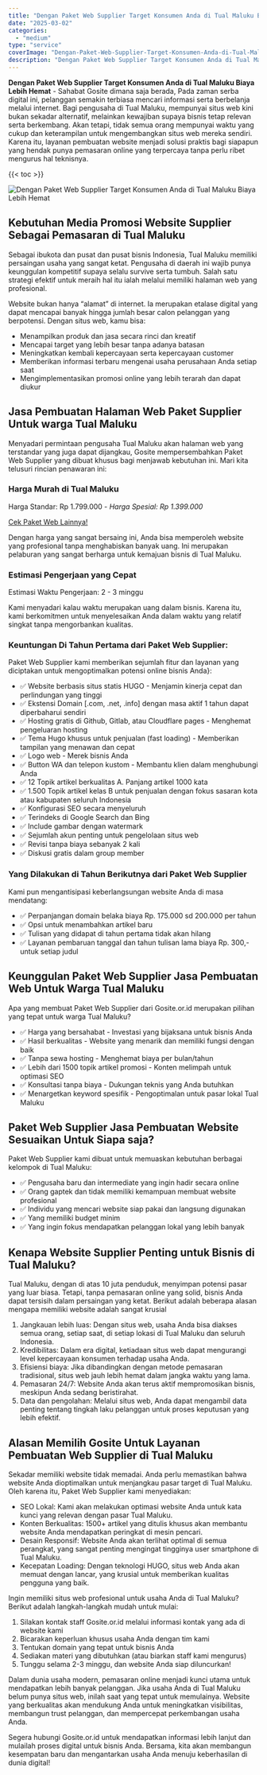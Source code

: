 ```yaml
---
title: "Dengan Paket Web Supplier Target Konsumen Anda di Tual Maluku Biaya Lebih Hemat"
date: "2025-03-02"
categories: 
  - "medium"
type: "service"
coverImage: "Dengan-Paket-Web-Supplier-Target-Konsumen-Anda-di-Tual-Maluku-Biaya-Lebih-Hemat.png"
description: "Dengan Paket Web Supplier Target Konsumen Anda di Tual Maluku Biaya Lebih Hemat. Segera hubungi Gosite.or.id untuk mendapatkan informasi lebih lanjut dan mul..."
---
```


**Dengan Paket Web Supplier Target Konsumen Anda di Tual Maluku Biaya Lebih Hemat** - Sahabat Gosite dimana saja berada, Pada zaman serba digital ini, pelanggan semakin terbiasa mencari informasi serta berbelanja melalui internet. Bagi pengusaha di Tual Maluku, mempunyai situs web kini bukan sekadar alternatif, melainkan kewajiban supaya bisnis tetap relevan serta berkembang. Akan tetapi, tidak semua orang mempunyai waktu yang cukup dan keterampilan untuk mengembangkan situs web mereka sendiri. Karena itu, layanan pembuatan website menjadi solusi praktis bagi siapapun yang hendak punya pemasaran online yang terpercaya tanpa perlu ribet mengurus hal teknisnya.

{{< toc >}}

![Dengan Paket Web Supplier Target Konsumen Anda di Tual Maluku Biaya Lebih Hemat](/images/medium/Dengan-Paket-Web-Supplier-Target-Konsumen-Anda-di-Tual-Maluku-Biaya-Lebih-Hemat.png)

## Kebutuhan Media Promosi Website Supplier Sebagai Pemasaran di Tual Maluku

Sebagai ibukota dan pusat dan pusat bisnis Indonesia, Tual Maluku memiliki persaingan usaha yang sangat ketat. Pengusaha di daerah ini wajib punya keunggulan kompetitif supaya selalu survive serta tumbuh. Salah satu strategi efektif untuk meraih hal itu ialah melalui memiliki halaman web yang profesional.

Website bukan hanya “alamat” di internet. Ia merupakan etalase digital yang dapat mencapai banyak hingga jumlah besar calon pelanggan yang berpotensi. Dengan situs web, kamu bisa:

- Menampilkan produk dan jasa secara rinci dan kreatif
- Mencapai target yang lebih besar tanpa adanya batasan
- Meningkatkan kembali kepercayaan serta kepercayaan customer
- Memberikan informasi terbaru mengenai usaha perusahaan Anda setiap saat
- Mengimplementasikan promosi online yang lebih terarah dan dapat diukur

## Jasa Pembuatan Halaman Web Paket Supplier Untuk warga Tual Maluku

Menyadari permintaan pengusaha Tual Maluku akan halaman web yang terstandar yang juga dapat dijangkau, Gosite mempersembahkan Paket Web Supplier yang dibuat khusus bagi menjawab kebutuhan ini. Mari kita telusuri rincian penawaran ini:

### Harga Murah di Tual Maluku

<a class="cta-button">Harga Standar: Rp 1.799.000 - <em>Harga Spesial: Rp 1.399.000</em></a>

<a href="/jasa-web/" class="cta-button">Cek Paket Web Lainnya!</a>

Dengan harga yang sangat bersaing ini, Anda bisa memperoleh website yang profesional tanpa menghabiskan banyak uang. Ini merupakan pelaburan yang sangat berharga untuk kemajuan bisnis di Tual Maluku.

### Estimasi Pengerjaan yang Cepat

Estimasi Waktu Pengerjaan: 2 - 3 minggu

Kami menyadari kalau waktu merupakan uang dalam bisnis. Karena itu, kami berkomitmen untuk menyelesaikan Anda dalam waktu yang relatif singkat tanpa mengorbankan kualitas.

### Keuntungan Di Tahun Pertama dari Paket Web Supplier:

Paket Web Supplier kami memberikan sejumlah fitur dan layanan yang diciptakan untuk mengoptimalkan potensi online bisnis Anda}:

- ✅ Website berbasis situs statis HUGO - Menjamin kinerja cepat dan perlindungan yang tinggi
- ✅ Ekstensi Domain \[.com, .net, .info\] dengan masa aktif 1 tahun dapat diperbaharui sendiri
- ✅ Hosting gratis di Github, Gitlab, atau Cloudflare pages - Menghemat pengeluaran hosting
- ✅ Tema Hugo khusus untuk penjualan (fast loading) - Memberikan tampilan yang menawan dan cepat
- ✅ Logo web - Merek bisnis Anda
- ✅ Button WA dan telepon kustom - Membantu klien dalam menghubungi Anda
- ✅ 12 Topik artikel berkualitas A. Panjang artikel 1000 kata
- ✅ 1.500 Topik artikel kelas B untuk penjualan dengan fokus sasaran kota atau kabupaten seluruh Indonesia
- ✅ Konfigurasi SEO secara menyeluruh
- ✅ Terindeks di Google Search dan Bing
- ✅ Include gambar dengan watermark
- ✅ Sejumlah akun penting untuk pengelolaan situs web
- ✅ Revisi tanpa biaya sebanyak 2 kali
- ✅ Diskusi gratis dalam group member

### Yang Dilakukan di Tahun Berikutnya dari Paket Web Supplier

Kami pun mengantisipasi keberlangsungan website Anda di masa mendatang:

- ✅ Perpanjangan domain belaka biaya Rp. 175.000 sd 200.000 per tahun
- ✅ Opsi untuk menambahkan artikel baru
- ✅ Tulisan yang didapat di tahun pertama tidak akan hilang
- ✅ Layanan pembaruan tanggal dan tahun tulisan lama biaya Rp. 300,- untuk setiap judul

## Keunggulan Paket Web Supplier Jasa Pembuatan Web Untuk Warga Tual Maluku

Apa yang membuat Paket Web Supplier dari Gosite.or.id merupakan pilihan yang tepat untuk warga Tual Maluku?

- ✅ Harga yang bersahabat - Investasi yang bijaksana untuk bisnis Anda
- ✅ Hasil berkualitas - Website yang menarik dan memiliki fungsi dengan baik
- ✅ Tanpa sewa hosting - Menghemat biaya per bulan/tahun
- ✅ Lebih dari 1500 topik artikel promosi - Konten melimpah untuk optimasi SEO
- ✅ Konsultasi tanpa biaya - Dukungan teknis yang Anda butuhkan
- ✅ Menargetkan keyword spesifik - Pengoptimalan untuk pasar lokal Tual Maluku

## Paket Web Supplier Jasa Pembuatan Website Sesuaikan Untuk Siapa saja?

Paket Web Supplier kami dibuat untuk memuaskan kebutuhan berbagai kelompok di Tual Maluku:

- ✅ Pengusaha baru dan intermediate yang ingin hadir secara online
- ✅ Orang gaptek dan tidak memiliki kemampuan membuat website profesional
- ✅ Individu yang mencari website siap pakai dan langsung digunakan
- ✅ Yang memiliki budget minim
- ✅ Yang ingin fokus mendapatkan pelanggan lokal yang lebih banyak

## Kenapa Website Supplier Penting untuk Bisnis di Tual Maluku?

Tual Maluku, dengan di atas 10 juta penduduk, menyimpan potensi pasar yang luar biasa. Tetapi, tanpa pemasaran online yang solid, bisnis Anda dapat tersisih dalam persaingan yang ketat. Berikut adalah beberapa alasan mengapa memiliki website adalah sangat krusial

1. Jangkauan lebih luas: Dengan situs web, usaha Anda bisa diakses semua orang, setiap saat, di setiap lokasi di Tual Maluku dan seluruh Indonesia.
2. Kredibilitas: Dalam era digital, ketiadaan situs web dapat mengurangi level kepercayaan konsumen terhadap usaha Anda.
3. Efisiensi biaya: Jika dibandingkan dengan metode pemasaran tradisional, situs web jauh lebih hemat dalam jangka waktu yang lama.
4. Pemasaran 24/7: Website Anda akan terus aktif mempromosikan bisnis, meskipun Anda sedang beristirahat.
5. Data dan pengolahan: Melalui situs web, Anda dapat mengambil data penting tentang tingkah laku pelanggan untuk proses keputusan yang lebih efektif.

## Alasan Memilih Gosite Untuk Layanan Pembuatan Web Supplier di Tual Maluku

Sekadar memiliki website tidak memadai. Anda perlu memastikan bahwa website Anda dioptimalkan untuk menjangkau pasar target di Tual Maluku. Oleh karena itu, Paket Web Supplier kami menyediakan:

- SEO Lokal: Kami akan melakukan optimasi website Anda untuk kata kunci yang relevan dengan pasar Tual Maluku.
- Konten Berkualitas: 1500+ artikel yang ditulis khusus akan membantu website Anda mendapatkan peringkat di mesin pencari.
- Desain Responsif: Website Anda akan terlihat optimal di semua perangkat, yang sangat penting mengingat tingginya user smartphone di Tual Maluku.
- Kecepatan Loading: Dengan teknologi HUGO, situs web Anda akan memuat dengan lancar, yang krusial untuk memberikan kualitas pengguna yang baik.

Ingin memiliki situs web profesional untuk usaha Anda di Tual Maluku? Berikut adalah langkah-langkah mudah untuk mulai:

1. Silakan kontak staff Gosite.or.id melalui informasi kontak yang ada di website kami
2. Bicarakan keperluan khusus usaha Anda dengan tim kami
3. Tentukan domain yang tepat untuk bisnis Anda
4. Sediakan materi yang dibutuhkan (atau biarkan staff kami mengurus)
5. Tunggu selama 2-3 minggu, dan website Anda siap diluncurkan!

Dalam dunia usaha modern, pemasaran online menjadi kunci utama untuk mendapatkan lebih banyak pelanggan. Jika usaha Anda di Tual Maluku belum punya situs web, inilah saat yang tepat untuk memulainya. Website yang berkualitas akan mendukung Anda untuk meningkatkan visibilitas, membangun trust pelanggan, dan mempercepat perkembangan usaha Anda.

Segera hubungi Gosite.or.id untuk mendapatkan informasi lebih lanjut dan mulailah proses digital untuk bisnis Anda. Bersama, kita akan membangun kesempatan baru dan mengantarkan usaha Anda menuju keberhasilan di dunia digital!